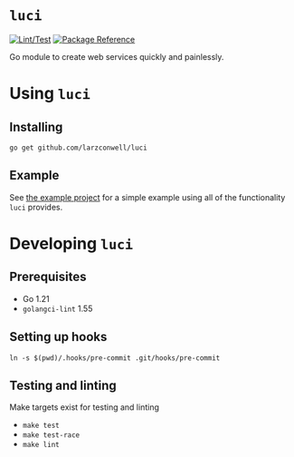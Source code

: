 # `luci`

[![Lint/Test](https://github.com/larzconwell/luci/actions/workflows/test-lint.yml/badge.svg)](https://github.com/larzconwell/luci/actions)
[![Package Reference](https://pkg.go.dev/badge/github.com/larzconwell/luci.svg)](https://pkg.go.dev/github.com/larzconwell/luci)

Go module to create web services quickly and painlessly.

# Using `luci`

## Installing
```shell
go get github.com/larzconwell/luci
```

## Example
See [the example project](https://github.com/larzconwell/luci/tree/main/example) for a simple example using all of the functionality `luci` provides.

# Developing `luci`

## Prerequisites
- Go 1.21
- `golangci-lint` 1.55

## Setting up hooks
```shell
ln -s $(pwd)/.hooks/pre-commit .git/hooks/pre-commit
```

## Testing and linting
Make targets exist for testing and linting
- `make test`
- `make test-race`
- `make lint`
